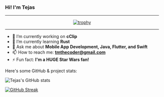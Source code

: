 ### Hi! I'm Tejas

---


<div align="center"> 

  [![trophy](https://github-profile-trophy.vercel.app/?username=tmthecoder&theme=onestar&no-frame=true&column=7&margin-w=15&margin-h=15)](https://github.com/ryo-ma/github-profile-trophy)
  
</div>

---

- 🔭 I’m currently working on **cClip**
- 🌱 I’m currently learning **Rust**
- 💬 Ask me about **Mobile App Development, Java, Flutter, and Swift**
- 📫 How to reach me: **tmthecoder@gmail.com**
- ⚡ Fun fact: **I'm a HUGE Star Wars fan!**

Here's some GitHub & project stats:

![Tejas's GitHub stats](https://github-readme-stats.vercel.app/api?username=tmthecoder&count_private=true&show_icons=true&theme=github_dark) 

[![GitHub Streak](http://github-readme-streak-stats.herokuapp.com?user=tmthecoder&theme=github-dark&date_format=M%20j%5B%2C%20Y%5D&border=DDDDDD)](https://git.io/streak-stats)
